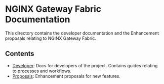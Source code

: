 # NGINX Gateway Fabric Documentation

This directory contains the developer documentation and the Enhancement proposals relating to NGINX Gateway Fabric.

## Contents

- [Developer](developer/): Docs for developers of the project. Contains guides relating to processes and workflows.
- [Proposals](proposals/): Enhancement proposals for new features.
